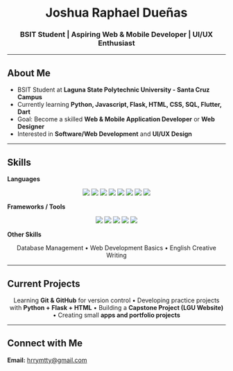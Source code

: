 <h1 align="center">Joshua Raphael Dueñas</h1>
<h3 align="center">BSIT Student | Aspiring Web & Mobile Developer | UI/UX Enthusiast</h3>

---

## About Me  
- BSIT Student at **Laguna State Polytechnic University - Santa Cruz Campus**  
- Currently learning **Python, Javascript, Flask, HTML, CSS, SQL, Flutter, Dart**  
- Goal: Become a skilled **Web & Mobile Application Developer** or **Web Designer**  
- Interested in **Software/Web Development** and **UI/UX Design**

---

## Skills  

**Languages**  
<div align="center">
  <img src="https://img.shields.io/badge/-Python-3776AB?logo=python&logoColor=white" />
  <img src="https://img.shields.io/badge/-JavaScript-F7DF1E?logo=javascript&logoColor=black" />
  <img src="https://img.shields.io/badge/-Java-007396?logo=java&logoColor=white" />
  <img src="https://img.shields.io/badge/-HTML5-E34F26?logo=html5&logoColor=white" />
  <img src="https://img.shields.io/badge/-CSS3-1572B6?logo=css3&logoColor=white" />
  <img src="https://img.shields.io/badge/-SQL-4479A1?logo=mysql&logoColor=white" />
  <img src="https://img.shields.io/badge/-Dart-0175C2?logo=dart&logoColor=white" />
  <img src="https://img.shields.io/badge/-C%23-239120?logo=c-sharp&logoColor=white" />
</div>

**Frameworks / Tools**  
<div align="center">
  <img src="https://img.shields.io/badge/-Flask-000000?logo=flask&logoColor=white" />
  <img src="https://img.shields.io/badge/-Flutter-02569B?logo=flutter&logoColor=white" />
  <img src="https://img.shields.io/badge/-Git-F05032?logo=git&logoColor=white" />
  <img src="https://img.shields.io/badge/-GitHub-181717?logo=github&logoColor=white" />
  <img src="https://img.shields.io/badge/-.NET-512BD4?logo=dotnet&logoColor=white" />
</div>

**Other Skills**  
<div align="center">
  <span>Database Management</span> • 
  <span>Web Development Basics</span> • 
  <span>English Creative Writing</span>
</div>

---

## Current Projects  
<div align="center">
  <span>Learning <b>Git & GitHub</b> for version control</span> •  
  <span>Developing practice projects with <b>Python + Flask + HTML</b></span> •  
  <span>Building a <b>Capstone Project (LGU Website)</b></span> •  
  <span>Creating small <b>apps and portfolio projects</b></span>
</div>

---

## Connect with Me  
**Email:** [hrrymtty@gmail.com](mailto:hrrymtty@gmail.com)
